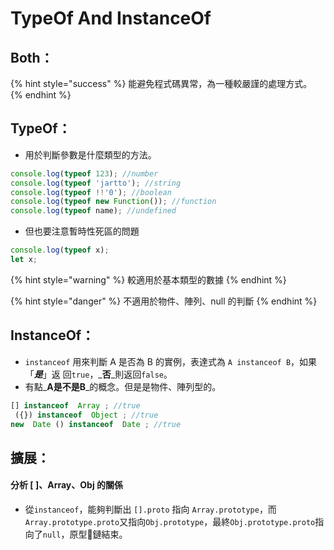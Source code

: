 # TypeOf And InstanceOf

## Both：

{% hint style="success" %}
能避免程式碼異常，為一種較嚴謹的處理方式。
{% endhint %}

## TypeOf：

* 用於判斷參數是什麼類型的方法。

```javascript
console.log(typeof 123); //number
console.log(typeof 'jartto'); //string
console.log(typeof !!'0'); //boolean
console.log(typeof new Function()); //function
console.log(typeof name); //undefined
```

* 但也要注意暫時性死區的問題

```javascript
console.log(typeof x);
let x;
```

{% hint style="warning" %}
較適用於基本類型的數據
{% endhint %}

{% hint style="danger" %}
不適用於物件、陣列、null 的判斷
{% endhint %}

## InstanceOf：

* `instanceof` 用來判斷 A 是否為 B 的實例，表達式為 `A instanceof B`，如果「_**是**_」返 回`true`，_**否**_則返回`false`。 
* 有點_**A是不是B**_的概念。但是是物件、陣列型的。

```javascript
[] instanceof  Array ; //true
 ({}) instanceof  Object ; //true 
new  Date () instanceof  Date ; //true
```

## 擴展：

#### 分析 \[ \]、Array、Obj 的關係

* 從`instanceof`，能夠判斷出 `[].proto` 指向 `Array.prototype`，而 `Array.prototype.proto`又指向`Obj.prototype`，最終`Obj.prototype.proto`指向了`null`，原型鏈結束。













